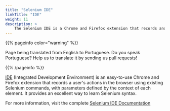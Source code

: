 ```yaml
---
title: "Selenium IDE"
linkTitle: "IDE"
weight: 11
description: >
    The Selenium IDE is a Chrome and Firefox extension that records and plays back a user's actions.
---
```


{{% pageinfo color="warning" %}}
<p class="lead">
   <i class="fas fa-language display-4"></i> 
   Page being translated from 
   English to Portuguese. Do you speak Portuguese? Help us to translate
   it by sending us pull requests!
</p>
{{% /pageinfo %}}

[IDE](//selenium.dev/selenium-ide) (Integrated Development Environment)
is an easy-to-use Chrome and Firefox extension that records a user's
actions in the browser using existing Selenium commands, 
with parameters defined by the context of each element. 
It provides an excellent way to learn Selenium syntax.

For more information, visit the complete
[Selenium IDE Documentation](https://www.selenium.dev/selenium-ide/docs/en/introduction/getting-started)
